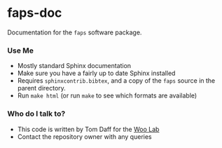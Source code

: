 # faps-doc #

Documentation for the `faps` software package.

### Use Me ###

* Mostly standard Sphinx documentation
* Make sure you have a fairly up to date Sphinx installed
* Requires `sphinxcontrib.bibtex`, and a copy of the `faps` source in the 
  parent directory.
* Run `make html` (or run `make` to see which formats are available)

### Who do I talk to? ###

* This code is written by Tom Daff for the [Woo Lab](http://titan.chem.uottawa.ca)
* Contact the repository owner with any queries 
